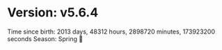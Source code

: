 # Version: v5.6.4
Time since birth: 2013 days, 48312 hours, 2898720 minutes, 173923200 seconds
Season: Spring 🌸
